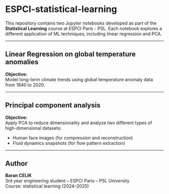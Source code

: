 # ESPCI-statistical-learning

This repository contains two Jupyter notebooks developed as part of the **Statistical Learning** course at ESPCI Paris - PSL. Each notebook explores a different application of ML techniques, including linear regression and PCA.

---

## Linear Regression on global temperature anomalies

**Objective:**  
Model long-term climate trends using global temperature anomaly data from 1840 to 2020.


---

## Principal component analysis

**Objective:**  
Apply PCA to reduce dimensionality and analyze two different types of high-dimensional datasets:
- Human face images (for compression and reconstruction)
- Fluid dynamics snapshots (for flow pattern extraction)

---

## Author

**Baran CELIK**  
3rd year engineering student – ESPCI Paris – PSL University  
Course: statistical learning (2024–2025)
